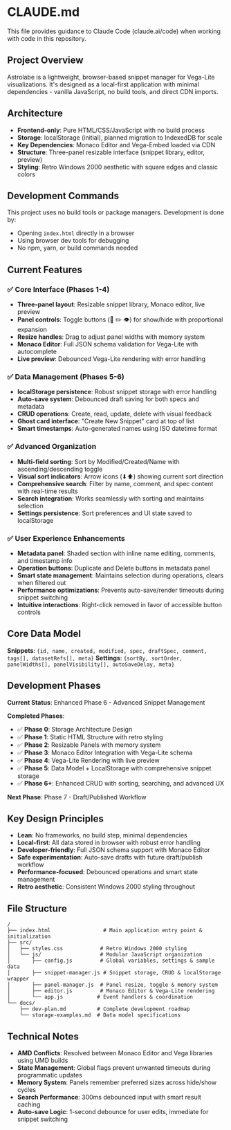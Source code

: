 # CLAUDE.md

This file provides guidance to Claude Code (claude.ai/code) when working with code in this repository.

## Project Overview

Astrolabe is a lightweight, browser-based snippet manager for Vega-Lite visualizations. It's designed as a local-first application with minimal dependencies - vanilla JavaScript, no build tools, and direct CDN imports.

## Architecture

- **Frontend-only**: Pure HTML/CSS/JavaScript with no build process
- **Storage**: localStorage (initial), planned migration to IndexedDB for scale
- **Key Dependencies**: Monaco Editor and Vega-Embed loaded via CDN
- **Structure**: Three-panel resizable interface (snippet library, editor, preview)
- **Styling**: Retro Windows 2000 aesthetic with square edges and classic colors

## Development Commands

This project uses no build tools or package managers. Development is done by:
- Opening `index.html` directly in a browser
- Using browser dev tools for debugging
- No npm, yarn, or build commands needed

## Current Features

### ✅ **Core Interface** (Phases 1-4)
- **Three-panel layout**: Resizable snippet library, Monaco editor, live preview
- **Panel controls**: Toggle buttons (📄 ✏️ 👁️) for show/hide with proportional expansion
- **Resize handles**: Drag to adjust panel widths with memory system
- **Monaco Editor**: Full JSON schema validation for Vega-Lite with autocomplete
- **Live preview**: Debounced Vega-Lite rendering with error handling

### ✅ **Data Management** (Phases 5-6)
- **localStorage persistence**: Robust snippet storage with error handling
- **Auto-save system**: Debounced draft saving for both specs and metadata
- **CRUD operations**: Create, read, update, delete with visual feedback
- **Ghost card interface**: "Create New Snippet" card at top of list
- **Smart timestamps**: Auto-generated names using ISO datetime format

### ✅ **Advanced Organization**
- **Multi-field sorting**: Sort by Modified/Created/Name with ascending/descending toggle
- **Visual sort indicators**: Arrow icons (⬇⬆) showing current sort direction
- **Comprehensive search**: Filter by name, comment, and spec content with real-time results
- **Search integration**: Works seamlessly with sorting and maintains selection
- **Settings persistence**: Sort preferences and UI state saved to localStorage

### ✅ **User Experience Enhancements**
- **Metadata panel**: Shaded section with inline name editing, comments, and timestamp info
- **Operation buttons**: Duplicate and Delete buttons in metadata panel
- **Smart state management**: Maintains selection during operations, clears when filtered out
- **Performance optimizations**: Prevents auto-save/render timeouts during snippet switching
- **Intuitive interactions**: Right-click removed in favor of accessible button controls

## Core Data Model

**Snippets**: `{id, name, created, modified, spec, draftSpec, comment, tags[], datasetRefs[], meta}`
**Settings**: `{sortBy, sortOrder, panelWidths[], panelVisibility[], autoSaveDelay, meta}`

## Development Phases

**Current Status**: Enhanced Phase 6 - Advanced Snippet Management

**Completed Phases**:
- ✅ **Phase 0**: Storage Architecture Design
- ✅ **Phase 1**: Static HTML Structure with retro styling
- ✅ **Phase 2**: Resizable Panels with memory system
- ✅ **Phase 3**: Monaco Editor Integration with Vega-Lite schema
- ✅ **Phase 4**: Vega-Lite Rendering with live preview
- ✅ **Phase 5**: Data Model + LocalStorage with comprehensive snippet storage
- ✅ **Phase 6+**: Enhanced CRUD with sorting, searching, and advanced UX

**Next Phase**: Phase 7 - Draft/Published Workflow

## Key Design Principles

- **Lean**: No frameworks, no build step, minimal dependencies
- **Local-first**: All data stored in browser with robust error handling
- **Developer-friendly**: Full JSON schema support with Monaco Editor
- **Safe experimentation**: Auto-save drafts with future draft/publish workflow
- **Performance-focused**: Debounced operations and smart state management
- **Retro aesthetic**: Consistent Windows 2000 styling throughout

## File Structure

```
/
├── index.html                 # Main application entry point & initialization
├── src/
│   ├── styles.css            # Retro Windows 2000 styling
│   └── js/                   # Modular JavaScript organization
│       ├── config.js         # Global variables, settings & sample data
│       ├── snippet-manager.js # Snippet storage, CRUD & localStorage wrapper
│       ├── panel-manager.js  # Panel resize, toggle & memory system
│       ├── editor.js         # Monaco Editor & Vega-Lite rendering
│       └── app.js           # Event handlers & coordination
└── docs/
    ├── dev-plan.md          # Complete development roadmap
    └── storage-examples.md  # Data model specifications
```

## Technical Notes

- **AMD Conflicts**: Resolved between Monaco Editor and Vega libraries using UMD builds
- **State Management**: Global flags prevent unwanted timeouts during programmatic updates
- **Memory System**: Panels remember preferred sizes across hide/show cycles
- **Search Performance**: 300ms debounced input with smart result caching
- **Auto-save Logic**: 1-second debounce for user edits, immediate for snippet switching